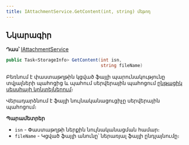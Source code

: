 ```yaml
---
title: IAttachmentService.GetContent(int, string) մեթոդ
---
```


## Նկարագիր

**Դաս՝** [IAttachmentService](../IAttachmentService.md)

```c#
public Task<StorageInfo> GetContent(int isn, 
                                    string fileName)
```

Բեռնում է փաստաթղթին կցված ֆայլի պարունակությունը տվյալների պահոցից և պահում սերվերային պահոցում [ընթացիկ սեսսիայի կոնտեյներում](../IStorageService/Container.md)։ 

Վերադարձնում է ֆայլի նույնականացուցիչը սերվերային պահոցում։

**Պարամետրեր**

* `isn` - Փաստաթղթի ներքին նույնականացման համար։
* `fileName` - Կցված ֆայլի անունը՝ ներառյալ ֆայլի ընդլայնումը։